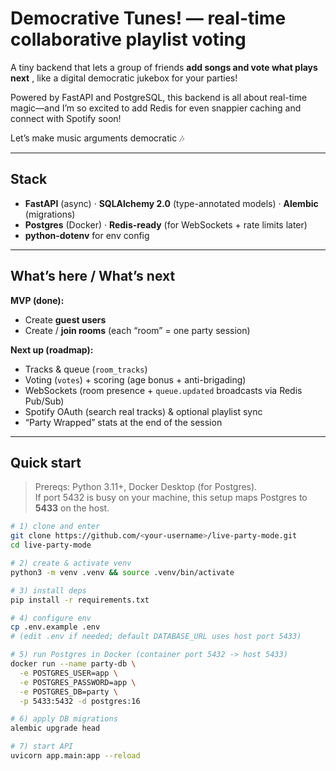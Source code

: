 # Democrative Tunes! — real-time collaborative playlist voting

A tiny backend that lets a group of friends **add songs and vote what plays next** , like a digital democratic jukebox for your parties!

Powered by FastAPI and PostgreSQL, this backend is all about real-time magic—and I’m so excited to add Redis for even snappier caching and connect with Spotify soon! 

Let’s make music arguments democratic 🎶

---

## Stack

- **FastAPI** (async) · **SQLAlchemy 2.0** (type-annotated models) · **Alembic** (migrations)
- **Postgres** (Docker) · **Redis-ready** (for WebSockets + rate limits later)
- **python-dotenv** for env config

---

## What’s here / What’s next

**MVP (done):**
- Create **guest users**
- Create / **join rooms** (each “room” = one party session)

**Next up (roadmap):**
- Tracks & queue (`room_tracks`)
- Voting (`votes`) + scoring (age bonus + anti-brigading)
- WebSockets (room presence + `queue.updated` broadcasts via Redis Pub/Sub)
- Spotify OAuth (search real tracks) & optional playlist sync
- “Party Wrapped” stats at the end of the session

---

## Quick start

> Prereqs: Python 3.11+, Docker Desktop (for Postgres).  
> If port 5432 is busy on your machine, this setup maps Postgres to **5433** on the host.

```bash
# 1) clone and enter
git clone https://github.com/<your-username>/live-party-mode.git
cd live-party-mode

# 2) create & activate venv
python3 -m venv .venv && source .venv/bin/activate

# 3) install deps
pip install -r requirements.txt

# 4) configure env
cp .env.example .env
# (edit .env if needed; default DATABASE_URL uses host port 5433)

# 5) run Postgres in Docker (container port 5432 -> host 5433)
docker run --name party-db \
  -e POSTGRES_USER=app \
  -e POSTGRES_PASSWORD=app \
  -e POSTGRES_DB=party \
  -p 5433:5432 -d postgres:16

# 6) apply DB migrations
alembic upgrade head

# 7) start API
uvicorn app.main:app --reload
